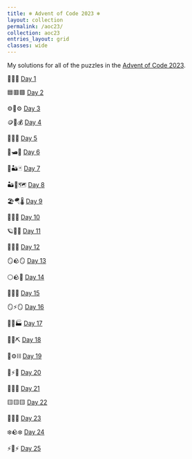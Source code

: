 ```yaml
---
title: ❄️ Advent of Code 2023 ❄️
layout: collection
permalink: /aoc23/
collection: aoc23
entries_layout: grid
classes: wide
---
```


My solutions for all of the puzzles in the [Advent of Code 2023](https://adventofcode.com/2023).

📖📖📖 [Day 1](../_posts/2023-12-01-aoc23-day1.md)

🟦🟥🟩 [Day 2](../_posts/2023-12-02-aoc23-day2.md)

⚙️🔧⚙️ [Day 3](../_posts/2023-12-03-aoc23-day3.md)

🪙🎫💰 [Day 4](../_posts/2023-12-04-aoc23-day4.md)

🌱🌱🌱 [Day 5](../_posts/2023-12-05-aoc23-day5.md)

🌊🛥️🔴 [Day 6](../_posts/2023-12-06-aoc23-day6.md)

🐫🏜️🃏 [Day 7](../_posts/2023-12-07-aoc23-day7.md)

🏜️👻🗺️ [Day 8](../_posts/2023-12-08-aoc23-day8.md)

🏖️🪂🌡️ [Day 9](../_posts/2023-12-09-aoc23-day9.md)

🟰🐭🟰 [Day 10](../_posts/2023-12-10-aoc23-day10.md)

🪐🌌🔭 [Day 11](../_posts/2023-12-11-aoc23-day11.md)

🔧🌀🔧 [Day 12](../_posts/2023-12-12-aoc23-day12.md)

🪞🪨🪞 [Day 13](../_posts/2023-12-13-aoc23-day13.md)

⚪🪨📡 [Day 14](../_posts/2023-12-14-aoc23-day14.md)

🔎💡🦌 [Day 15](../_posts/2023-12-15-aoc23-day15.md)

🪞⚡🪞 [Day 16](../_posts/2023-12-16-aoc23-day16.md)

🌋🛒🏭 [Day 17](../_posts/2023-12-17-aoc23-day17.md)

🌋👷⛏ [Day 18](../_posts/2023-12-18-aoc23-day18.md)

🔩⚙️⛓️ [Day 19](../_posts/2023-12-19-aoc23-day19.md)

🧮⚡🔢 [Day 20](../_posts/2023-12-20-aoc23-day20.md)

🌱🌼🥕 [Day 21](../_posts/2023-12-21-aoc23-day21.md)

🟨🟨🟨 [Day 22](../_posts/2023-12-22-aoc23-day22.md)

🌳🥾🌳 [Day 23](../_posts/2023-12-23-aoc23-day23.md)

❄️🪨❄️ [Day 24](../_posts/2023-12-24-aoc23-day24.md)

⚡🔴⚡ [Day 25](../_posts/2023-12-25-aoc23-day25.md)